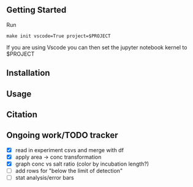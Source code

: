 ## Getting Started
Run 
```
make init vscode=True project=$PROJECT
```
If you are using Vscode you can then set the jupyter notebook kernel to $PROJECT 
## Installation

## Usage
## Citation


## Ongoing work/TODO tracker
- [x] read in experiment csvs and merge with df
- [x] apply area -> conc transformation
- [x] graph conc vs salt ratio (color by incubation length?)
- [ ] add rows for "below the limit of detection"
- [ ] stat analysis/error bars
